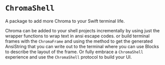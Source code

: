 # ``ChromaShell``

A package to add more Chroma to your Swift terminal life.

Chroma can be added to your shell projects incrementally by using just the wrapper functions to wrap text in ansi escape codes. or build terminal frames with the ``ChromaFrame`` and using the method to get the generated AnsiString that you can write out to the terminal where you can use Blocks to describe the layout of the frame. Or fully embrace a ``ChromaShell`` experience and use the ``ChromaShell`` protocol to build your UI.


